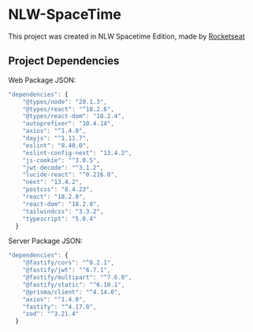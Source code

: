 # NLW-SpaceTime

This project was created in NLW Spacetime Edition, made by [Rocketseat](https://www.rocketseat.com.br/?utm_source=google&utm_medium=cpc&utm_campaign=lead&utm_term=perpetuo&utm_content=institucional-lead-home-texto-lead-brandkws-none-none-institucional-none-none-br-google&gclid=Cj0KCQjwyLGjBhDKARIsAFRNgW-n9axJ7vjvmB5VdglkR1qPtBhhORgyY5FsUOhRMQjtYXZ0W3MMRyMaAj_IEALw_wcB)

## Project Dependencies
Web Package JSON: 
```javascript
"dependencies": {
    "@types/node": "20.1.3",
    "@types/react": "^18.2.6",
    "@types/react-dom": "18.2.4",
    "autoprefixer": "10.4.14",
    "axios": "^1.4.0",
    "dayjs": "^1.11.7",
    "eslint": "8.40.0",
    "eslint-config-next": "13.4.2",
    "js-cookie": "^3.0.5",
    "jwt-decode": "^3.1.2",
    "lucide-react": "^0.216.0",
    "next": "13.4.2",
    "postcss": "8.4.23",
    "react": "18.2.0",
    "react-dom": "18.2.0",
    "tailwindcss": "3.3.2",
    "typescript": "5.0.4"
  }
```

Server Package JSON:
```javascript
"dependencies": {
    "@fastify/cors": "^8.2.1",
    "@fastify/jwt": "^6.7.1",
    "@fastify/multipart": "^7.6.0",
    "@fastify/static": "^6.10.1",
    "@prisma/client": "^4.14.0",
    "axios": "^1.4.0",
    "fastify": "^4.17.0",
    "zod": "^3.21.4"
  } 
  ```
